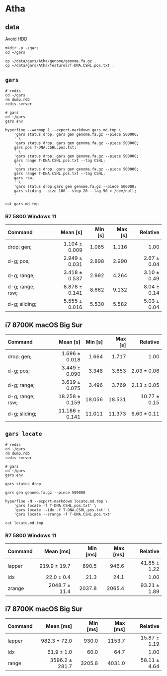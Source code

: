 # Atha

## data

Avoid HDD

```shell
mkdir -p ~/gars
cd ~/gars

cp ~/data/gars/Atha/genome/genome.fa.gz .
cp ~/data/gars/Atha/features/T-DNA.CSHL.pos.txt .

```

## `gars`

```shell
# redis
cd ~/gars
rm dump.rdb
redis-server

# gars
cd ~/gars
gars env

hyperfine --warmup 1 --export-markdown gars.md.tmp \
    'gars status drop; gars gen genome.fa.gz --piece 500000;
    ' \
    'gars status drop; gars gen genome.fa.gz --piece 500000;
    gars pos T-DNA.CSHL.pos.txt;
    ' \
    'gars status drop; gars gen genome.fa.gz --piece 500000;
    gars range T-DNA.CSHL.pos.txt --tag CSHL;
    ' \
    'gars status drop; gars gen genome.fa.gz --piece 500000;
    gars range T-DNA.CSHL.pos.txt --tag CSHL;
    gars rsw;
    ' \
    'gars status drop;gars gen genome.fa.gz --piece 500000;
    gars sliding --size 100 --step 20 --lag 50 > /dev/null;
    '

cat gars.md.tmp

```

### R7 5800 Windows 11

| Command          |      Mean [s] | Min [s] | Max [s] |    Relative |
|:-----------------|--------------:|--------:|--------:|------------:|
| drop; gen;       | 1.104 ± 0.009 |   1.085 |   1.116 |        1.00 |
| d-g; pos;        | 2.949 ± 0.031 |   2.898 |   2.990 | 2.67 ± 0.04 |
| d-g; range;      | 3.418 ± 0.537 |   2.992 |   4.264 | 3.10 ± 0.49 |
| d-g; range; rsw; | 8.878 ± 0.141 |   8.662 |   9.132 | 8.04 ± 0.14 |
| d-g; sliding;    | 5.555 ± 0.016 |   5.530 |   5.582 | 5.03 ± 0.04 |

## i7 8700K macOS Big Sur

| Command          |       Mean [s] | Min [s] | Max [s] |     Relative |
|:-----------------|---------------:|--------:|--------:|-------------:|
| drop; gen;       |  1.696 ± 0.018 |   1.664 |   1.717 |         1.00 |
| d-g; pos;        |  3.449 ± 0.090 |   3.348 |   3.653 |  2.03 ± 0.06 |
| d-g; range;      |  3.619 ± 0.075 |   3.496 |   3.769 |  2.13 ± 0.05 |
| d-g; range; rsw; | 18.258 ± 0.159 |  18.056 |  18.531 | 10.77 ± 0.15 |
| d-g; sliding;    | 11.186 ± 0.141 |  11.011 |  11.373 |  6.60 ± 0.11 |


## `gars locate`

```shell
# redis
cd ~/gars
rm dump.rdb
redis-server

# gars
cd ~/gars
gars env

gars status drop

gars gen genome.fa.gz --piece 500000

hyperfine -N --export-markdown locate.md.tmp \
    'gars locate -f T-DNA.CSHL.pos.txt' \
    'gars locate --idx -f T-DNA.CSHL.pos.txt' \
    'gars locate --zrange -f T-DNA.CSHL.pos.txt'

cat locate.md.tmp

```

### R7 5800 Windows 11

| Command |     Mean [ms] | Min [ms] | Max [ms] |     Relative |
|:--------|--------------:|---------:|---------:|-------------:|
| lapper  |  919.9 ± 19.7 |    890.5 |    946.6 | 41.85 ± 1.22 |
| idx     |    22.0 ± 0.4 |     21.3 |     24.1 |         1.00 |
| zrange  | 2048.7 ± 11.4 |   2037.8 |   2065.4 | 93.21 ± 1.89 |

## i7 8700K macOS Big Sur

| Command |      Mean [ms] | Min [ms] | Max [ms] |     Relative |
|:--------|---------------:|---------:|---------:|-------------:|
| lapper  |   982.3 ± 72.0 |    930.0 |   1153.7 | 15.87 ± 1.19 |
| idx     |     61.9 ± 1.0 |     60.0 |     64.7 |         1.00 |
| range   | 3596.2 ± 281.7 |   3205.8 |   4031.0 | 58.11 ± 4.64 |
